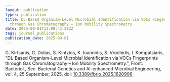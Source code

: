 ```yaml
---
layout: publication
types: publication
title: DL-Based Organism-Level Microbial Identification via VOCs Fingerprints
  through Gas Chromatography – Ion Mobility Spectrometry
date: 2025-09-01T12:09:43.282Z
tags: journal_publications
publication_date: 2025-09-01
---
```

G. Kirtsanis, G. Dolias, S. Kintzios, K. Ioannidis, S. Vrochidis, I. Kompatsiaris, "DL-Based Organism-Level Microbial Identification via VOCs Fingerprints through Gas Chromatography – Ion Mobility Spectrometry.", Front. Bacteriol., Sec. Bacterial Genetics and AI-enhanced Microbial Engineering, vol. 4, 25 September, 2025, doi: [10.3389/fbrio.2025.1620906](https://www.frontiersin.org/journals/bacteriology/articles/10.3389/fbrio.2025.1620906/full)